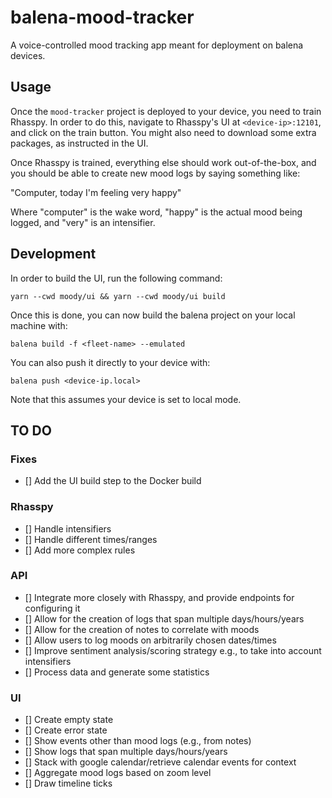 # balena-mood-tracker

A voice-controlled mood tracking app meant for deployment on balena devices.

## Usage

Once the `mood-tracker` project is deployed to your device, you need to train Rhasspy. In order to do this, navigate to Rhasspy's UI at `<device-ip>:12101`, and click on the train button. You might also need to download some extra packages, as instructed in the UI.

Once Rhasspy is trained, everything else should work out-of-the-box, and you should be able to create new mood logs by saying something like:

"Computer, today I'm feeling very happy"

Where "computer" is the wake word, "happy" is the actual mood being logged, and "very" is an intensifier.

## Development

In order to build the UI, run the following command:

```
yarn --cwd moody/ui && yarn --cwd moody/ui build
```

Once this is done, you can now build the balena project on your local machine with:

```
balena build -f <fleet-name> --emulated
```

You can also push it directly to your device with:

```
balena push <device-ip.local>
```

Note that this assumes your device is set to local mode.

## TO DO
### Fixes
- [] Add the UI build step to the Docker build

### Rhasspy
- [] Handle intensifiers
- [] Handle different times/ranges
- [] Add more complex rules
### API
- [] Integrate more closely with Rhasspy, and provide endpoints for configuring it
- [] Allow for the creation of logs that span multiple days/hours/years
- [] Allow for the creation of notes to correlate with moods
- [] Allow users to log moods on arbitrarily chosen dates/times
- [] Improve sentiment analysis/scoring strategy e.g., to take into account intensifiers
- [] Process data and generate some statistics
### UI
- [] Create empty state
- [] Create error state
- [] Show events other than mood logs (e.g., from notes)
- [] Show logs that span multiple days/hours/years
- [] Stack with google calendar/retrieve calendar events for context
- [] Aggregate mood logs based on zoom level
- [] Draw timeline ticks